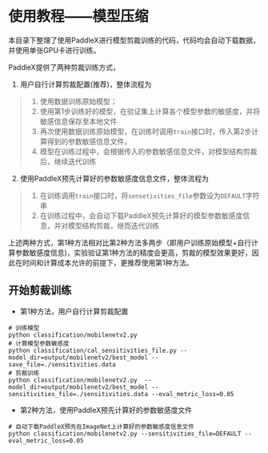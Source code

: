 # 使用教程——模型压缩
本目录下整理了使用PaddleX进行模型剪裁训练的代码，代码均会自动下载数据，并使用单张GPU卡进行训练。

PaddleX提供了两种剪裁训练方式，  
1. 用户自行计算剪裁配置(推荐)，整体流程为  

> 1. 使用数据训练原始模型；  
> 2. 使用第1步训练好的模型，在验证集上计算各个模型参数的敏感度，并将敏感信息保存至本地文件  
> 3. 再次使用数据训练原始模型，在训练时调用`train`接口时，传入第2步计算得到的参数敏感信息文件，  
> 4. 模型在训练过程中，会根据传入的参数敏感信息文件，对模型结构剪裁后，继续迭代训练  

2. 使用PaddleX预先计算好的参数敏感度信息文件，整体流程为  

> 1. 在训练调用`train`接口时，将`sensetivities_file`参数设为`DEFAULT`字符串  
> 2. 在训练过程中，会自动下载PaddleX预先计算好的模型参数敏感度信息，并对模型结构剪裁，继而迭代训练  

上述两种方式，第1种方法相对比第2种方法多两步（即用户训练原始模型+自行计算参数敏感度信息)，实验验证第1种方法的精度会更高，剪裁的模型效果更好，因此在时间和计算成本允许的前提下，更推荐使用第1种方法。


## 开始剪裁训练

* 第1种方法，用户自行计算剪裁配置

```
# 训练模型
python classification/mobilenetv2.py
# 计算模型参数敏感度
python classification/cal_sensitivities_file.py --model_dir=output/mobilenetv2/best_model --save_file=./sensitivities.data
# 剪裁训练
python classification/mobilenetv2.py  --model_dir=output/mobilenetv2/best_model --sensitivities_file=./sensitivities.data --eval_metric_loss=0.05
```

* 第2种方法，使用PaddleX预先计算好的参数敏感度文件

```
# 自动下载PaddleX预先在ImageNet上计算好的参数敏感度信息文件
python classification/mobilenetv2.py --sensitivities_file=DEFAULT --eval_metric_loss=0.05
```
